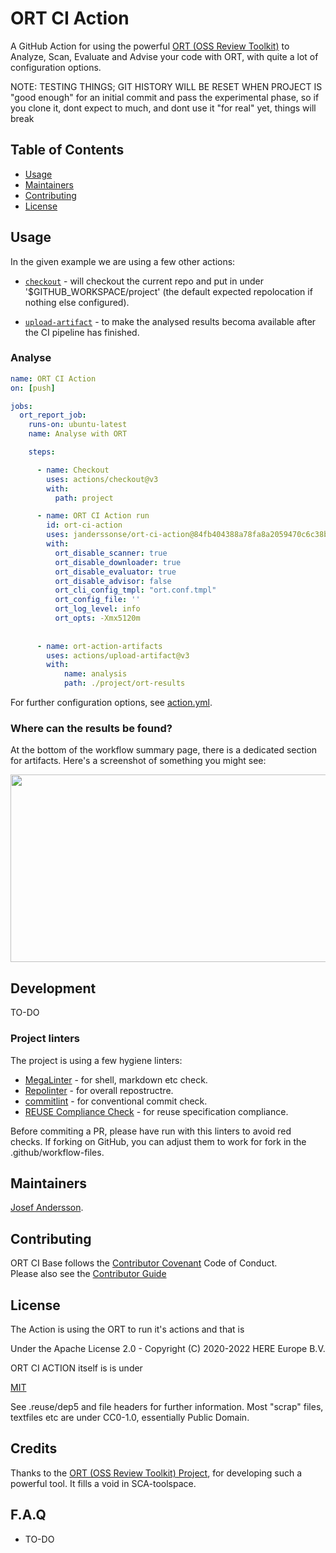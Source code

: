 <!--
SPDX-FileCopyrightText: 2022 Josef Andersson

SPDX-License-Identifier: CC0-1.0
-->

# ORT CI Action

A GitHub Action for using the powerful [ORT (OSS Review Toolkit)](https://github.com/oss-review-toolkit/ort) to Analyze, Scan, Evaluate and Advise your code with ORT, with quite a lot of configuration options.

NOTE: TESTING THINGS; GIT HISTORY WILL BE RESET WHEN PROJECT IS "good enough" for an initial commit and pass the experimental phase, so if you clone it, dont expect to much, and dont use it "for real" yet, things will break

## Table of Contents

- [Usage](#usage)
- [Maintainers](#maintainers)
- [Contributing](#contributing)
- [License](#license)

## Usage

In the given example we are using a few other actions:

* [`checkout`](https://github.com/actions/checkout) - will checkout the current repo and put in under '$GITHUB_WORKSPACE/project' (the default expected repolocation if nothing else configured).


* [`upload-artifact`](https://github.com/actions/upload-artifact) - to make the analysed results becoma available after the CI pipeline has finished.

### Analyse

```yaml
name: ORT CI Action
on: [push]

jobs:
  ort_report_job:
    runs-on: ubuntu-latest
    name: Analyse with ORT

    steps:

      - name: Checkout
        uses: actions/checkout@v3
        with:
          path: project

      - name: ORT CI Action run
        id: ort-ci-action
        uses: janderssonse/ort-ci-action@84fb404388a78fa8a2059470c6c38bec98c648f4
        with:
          ort_disable_scanner: true
          ort_disable_downloader: true
          ort_disable_evaluator: true
          ort_disable_advisor: false
          ort_cli_config_tmpl: "ort.conf.tmpl"
          ort_config_file: ''
          ort_log_level: info
          ort_opts: -Xmx5120m
        
       
      - name: ort-action-artifacts
        uses: actions/upload-artifact@v3
        with:
            name: analysis
            path: ./project/ort-results
```

For further configuration options, see [action.yml](action.yml).

### Where can the results be found?

At the bottom of the workflow summary page, there is a dedicated section for artifacts. Here's a screenshot of something you might see:

<img src="https://user-images.githubusercontent.com/37870813/164996952-e1a6c353-fe52-4a43-a578-e9a9c3b1f861.png" width="700" height="300">

## Development

TO-DO

### Project linters

The project is using a few hygiene linters:

- [MegaLinter](https://megalinter.github.io/latest/) - for shell, markdown etc check.
- [Repolinter](https://github.com/todogroup/repolinter) - for overall repostructre.
- [commitlint](https://github.com/conventional-changelog/commitlint) - for conventional commit check.
- [REUSE Compliance Check](https://github.com/fsfe/reuse-action) - for reuse specification compliance.

Before commiting a PR, please have run with this linters to avoid red checks. If forking on GitHub, you can adjust them to work for fork in the .github/workflow-files.

## Maintainers

[Josef Andersson](https://github.com/janderssonse).


## Contributing

ORT CI Base follows the [Contributor Covenant](http://contributor-covenant.org/version/1/3/0/) Code of Conduct.  
Please also see the [Contributor Guide](docs/CONTRIBUTING.adoc)


## License

The Action is using the ORT to run it's actions and that is

Under the Apache License 2.0 - Copyright (C) 2020-2022 HERE Europe B.V.

ORT CI ACTION itself is is under

[MIT](LICENSE)

See .reuse/dep5 and file headers for further information.
Most "scrap" files, textfiles etc are under CC0-1.0, essentially Public Domain.

## Credits

Thanks to the [ORT (OSS Review Toolkit) Project](https://github.com/oss-review-toolkit/ort), for developing such a powerful tool. It fills a void in SCA-toolspace.

## F.A.Q

* TO-DO



